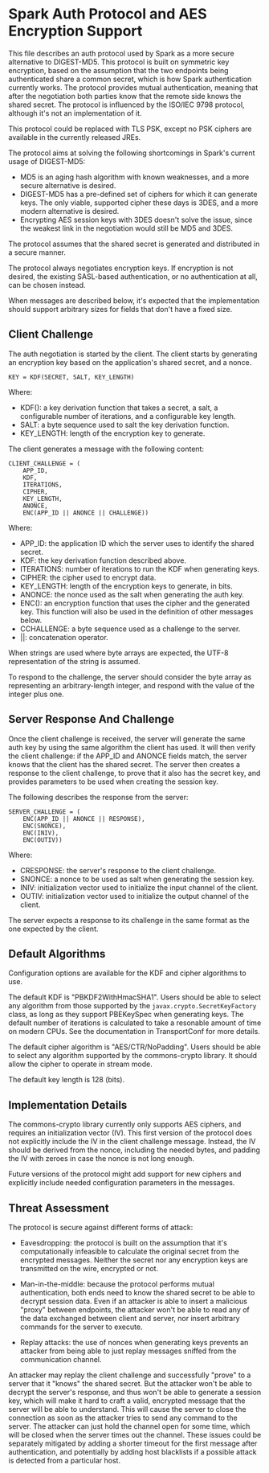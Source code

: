 Spark Auth Protocol and AES Encryption Support
==============================================

This file describes an auth protocol used by Spark as a more secure alternative to DIGEST-MD5. This
protocol is built on symmetric key encryption, based on the assumption that the two endpoints being
authenticated share a common secret, which is how Spark authentication currently works. The protocol
provides mutual authentication, meaning that after the negotiation both parties know that the remote
side knows the shared secret. The protocol is influenced by the ISO/IEC 9798 protocol, although it's
not an implementation of it.

This protocol could be replaced with TLS PSK, except no PSK ciphers are available in the currently
released JREs.

The protocol aims at solving the following shortcomings in Spark's current usage of DIGEST-MD5:

- MD5 is an aging hash algorithm with known weaknesses, and a more secure alternative is desired.
- DIGEST-MD5 has a pre-defined set of ciphers for which it can generate keys. The only
  viable, supported cipher these days is 3DES, and a more modern alternative is desired.
- Encrypting AES session keys with 3DES doesn't solve the issue, since the weakest link
  in the negotiation would still be MD5 and 3DES.

The protocol assumes that the shared secret is generated and distributed in a secure manner.

The protocol always negotiates encryption keys. If encryption is not desired, the existing
SASL-based authentication, or no authentication at all, can be chosen instead.

When messages are described below, it's expected that the implementation should support
arbitrary sizes for fields that don't have a fixed size.

Client Challenge
----------------

The auth negotiation is started by the client. The client starts by generating an encryption
key based on the application's shared secret, and a nonce.

    KEY = KDF(SECRET, SALT, KEY_LENGTH)

Where:
- KDF(): a key derivation function that takes a secret, a salt, a configurable number of
  iterations, and a configurable key length.
- SALT: a byte sequence used to salt the key derivation function.
- KEY_LENGTH: length of the encryption key to generate.


The client generates a message with the following content:

    CLIENT_CHALLENGE = (
        APP_ID,
        KDF,
        ITERATIONS,
        CIPHER,
        KEY_LENGTH,
        ANONCE,
        ENC(APP_ID || ANONCE || CHALLENGE))

Where:

- APP_ID: the application ID which the server uses to identify the shared secret.
- KDF: the key derivation function described above.
- ITERATIONS: number of iterations to run the KDF when generating keys.
- CIPHER: the cipher used to encrypt data.
- KEY_LENGTH: length of the encryption keys to generate, in bits.
- ANONCE: the nonce used as the salt when generating the auth key.
- ENC(): an encryption function that uses the cipher and the generated key. This function
  will also be used in the definition of other messages below.
- CCHALLENGE: a byte sequence used as a challenge to the server.
- ||: concatenation operator.

When strings are used where byte arrays are expected, the UTF-8 representation of the string
is assumed.

To respond to the challenge, the server should consider the byte array as representing an
arbitrary-length integer, and respond with the value of the integer plus one.


Server Response And Challenge
-----------------------------

Once the client challenge is received, the server will generate the same auth key by
using the same algorithm the client has used. It will then verify the client challenge:
if the APP_ID and ANONCE fields match, the server knows that the client has the shared
secret. The server then creates a response to the client challenge, to prove that it also
has the secret key, and provides parameters to be used when creating the session key.

The following describes the response from the server:

    SERVER_CHALLENGE = (
        ENC(APP_ID || ANONCE || RESPONSE),
        ENC(SNONCE),
        ENC(INIV),
        ENC(OUTIV))

Where:

- CRESPONSE: the server's response to the client challenge.
- SNONCE: a nonce to be used as salt when generating the session key.
- INIV: initialization vector used to initialize the input channel of the client.
- OUTIV: initialization vector used to initialize the output channel of the client.

The server expects a response to its challenge in the same format as the one expected by
the client.


Default Algorithms
------------------

Configuration options are available for the KDF and cipher algorithms to use.

The default KDF is "PBKDF2WithHmacSHA1". Users should be able to select any algorithm
from those supported by the `javax.crypto.SecretKeyFactory` class, as long as they support
PBEKeySpec when generating keys. The default number of iterations is calculated to take a
resonable amount of time on modern CPUs. See the documentation in TransportConf for more
details.

The default cipher algorithm is "AES/CTR/NoPadding". Users should be able to select any
algorithm supported by the commons-crypto library. It should allow the cipher to operate
in stream mode.

The default key length is 128 (bits).


Implementation Details
----------------------

The commons-crypto library currently only supports AES ciphers, and requires an initialization
vector (IV). This first version of the protocol does not explicitly include the IV in the client
challenge message. Instead, the IV should be derived from the nonce, including the needed bytes, and
padding the IV with zeroes in case the nonce is not long enough.

Future versions of the protocol might add support for new ciphers and explicitly include needed
configuration parameters in the messages.


Threat Assessment
-----------------

The protocol is secure against different forms of attack:

* Eavesdropping: the protocol is built on the assumption that it's computationally infeasible
  to calculate the original secret from the encrypted messages. Neither the secret nor any
  encryption keys are transmitted on the wire, encrypted or not.

* Man-in-the-middle: because the protocol performs mutual authentication, both ends need to
  know the shared secret to be able to decrypt session data. Even if an attacker is able to insert a
  malicious "proxy" between endpoints, the attacker won't be able to read any of the data exchanged
  between client and server, nor insert arbitrary commands for the server to execute.

* Replay attacks: the use of nonces when generating keys prevents an attacker from being able to
  just replay messages sniffed from the communication channel.

An attacker may replay the client challenge and successfully "prove" to a server that it "knows" the
shared secret. But the attacker won't be able to decrypt the server's response, and thus won't be
able to generate a session key, which will make it hard to craft a valid, encrypted message that the
server will be able to understand. This will cause the server to close the connection as soon as the
attacker tries to send any command to the server. The attacker can just hold the channel open for
some time, which will be closed when the server times out the channel. These issues could be
separately mitigated by adding a shorter timeout for the first message after authentication, and
potentially by adding host blacklists if a possible attack is detected from a particular host.
